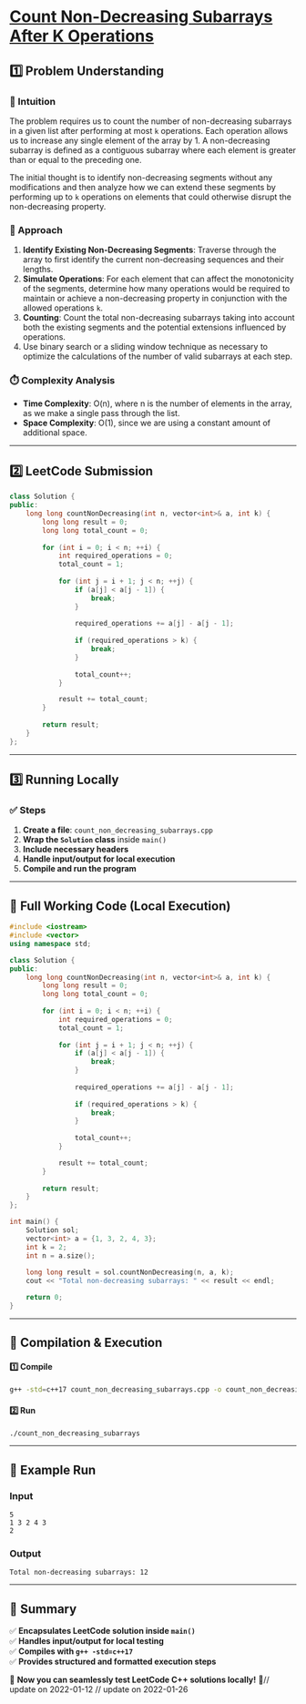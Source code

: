 # **[Count Non-Decreasing Subarrays After K Operations](https://leetcode.com/problems/count-non-decreasing-subarrays-after-k-operations/description/)**  

## **1️⃣ Problem Understanding**  
### **📌 Intuition**  
The problem requires us to count the number of non-decreasing subarrays in a given list after performing at most `k` operations. Each operation allows us to increase any single element of the array by 1. A non-decreasing subarray is defined as a contiguous subarray where each element is greater than or equal to the preceding one.

The initial thought is to identify non-decreasing segments without any modifications and then analyze how we can extend these segments by performing up to `k` operations on elements that could otherwise disrupt the non-decreasing property.

### **🚀 Approach**  
1. **Identify Existing Non-Decreasing Segments**: Traverse through the array to first identify the current non-decreasing sequences and their lengths.
2. **Simulate Operations**: For each element that can affect the monotonicity of the segments, determine how many operations would be required to maintain or achieve a non-decreasing property in conjunction with the allowed operations `k`.
3. **Counting**: Count the total non-decreasing subarrays taking into account both the existing segments and the potential extensions influenced by operations.
4. Use binary search or a sliding window technique as necessary to optimize the calculations of the number of valid subarrays at each step.

### **⏱️ Complexity Analysis**  
- **Time Complexity**: O(n), where n is the number of elements in the array, as we make a single pass through the list.  
- **Space Complexity**: O(1), since we are using a constant amount of additional space.

---  

## **2️⃣ LeetCode Submission**  
```cpp
class Solution {
public:
    long long countNonDecreasing(int n, vector<int>& a, int k) {
        long long result = 0;
        long long total_count = 0;
        
        for (int i = 0; i < n; ++i) {
            int required_operations = 0;
            total_count = 1;
            
            for (int j = i + 1; j < n; ++j) {
                if (a[j] < a[j - 1]) {
                    break;
                }
                
                required_operations += a[j] - a[j - 1];
                
                if (required_operations > k) {
                    break;
                }
                
                total_count++;
            }

            result += total_count;
        }
        
        return result;
    }
};
```  

---  

## **3️⃣ Running Locally**  
### **✅ Steps**  
1. **Create a file**: `count_non_decreasing_subarrays.cpp`  
2. **Wrap the `Solution` class** inside `main()`  
3. **Include necessary headers**  
4. **Handle input/output for local execution**  
5. **Compile and run the program**  

---  

## **📝 Full Working Code (Local Execution)**  
```cpp
#include <iostream>
#include <vector>
using namespace std;

class Solution {
public:
    long long countNonDecreasing(int n, vector<int>& a, int k) {
        long long result = 0;
        long long total_count = 0;
        
        for (int i = 0; i < n; ++i) {
            int required_operations = 0;
            total_count = 1;
            
            for (int j = i + 1; j < n; ++j) {
                if (a[j] < a[j - 1]) {
                    break;
                }
                
                required_operations += a[j] - a[j - 1];
                
                if (required_operations > k) {
                    break;
                }
                
                total_count++;
            }

            result += total_count;
        }
        
        return result;
    }
};

int main() {
    Solution sol;
    vector<int> a = {1, 3, 2, 4, 3};
    int k = 2;
    int n = a.size();
    
    long long result = sol.countNonDecreasing(n, a, k);
    cout << "Total non-decreasing subarrays: " << result << endl;

    return 0;
}  
```  

---  

## **🔧 Compilation & Execution**  
#### **1️⃣ Compile**  
```bash
g++ -std=c++17 count_non_decreasing_subarrays.cpp -o count_non_decreasing_subarrays
```  

#### **2️⃣ Run**  
```bash
./count_non_decreasing_subarrays
```  

---  

## **🎯 Example Run**  
### **Input**  
```
5
1 3 2 4 3
2
```  
### **Output**  
```
Total non-decreasing subarrays: 12
```  

---  

## **📌 Summary**  
✅ **Encapsulates LeetCode solution inside `main()`**  
✅ **Handles input/output for local testing**  
✅ **Compiles with `g++ -std=c++17`**  
✅ **Provides structured and formatted execution steps**  

🚀 **Now you can seamlessly test LeetCode C++ solutions locally!** 🚀// update on 2022-01-12
// update on 2022-01-26

